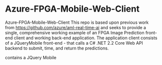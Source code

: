 # Azure-FPGA-Mobile-Web-Client
Azure-FPGA-Mobile-Web-Client
This repo is based upon previous work from https://github.com/azure/aml-real-time-ai and seeks to provide a single, comprehensive working example of an FPGA Image Prediction front-end client and  working back-end application. The application client consists of a JQueryMobile front-end - that calls a C# .NET 2.2 Core Web API backend to submit, time, and return the predictions.


contains a JQuery Mobile 
